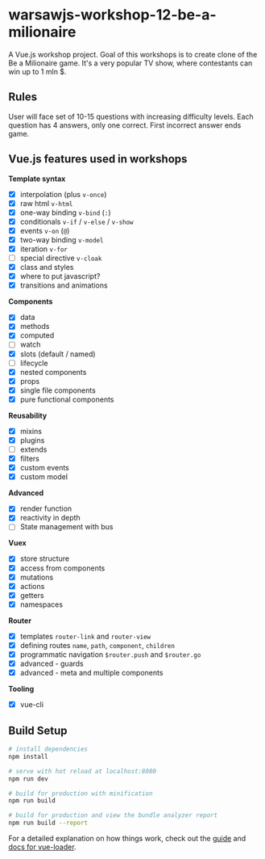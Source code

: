# warsawjs-workshop-12-be-a-milionaire

A Vue.js workshop project. Goal of this workshops is to create clone of the Be a Milionaire game. It's a very popular TV show, where contestants can win up to 1 mln $. 

## Rules

User will face set of 10-15 questions with increasing difficulty levels. Each question has 4 answers, only one correct. First incorrect answer ends game.

## Vue.js features used in workshops

**Template syntax**
* [x] interpolation (plus `v-once`)
* [x] raw html `v-html`
* [x] one-way binding `v-bind` (`:`)
* [x] conditionals `v-if` / `v-else` / `v-show`
* [x] events `v-on` (`@`)
* [x] two-way binding `v-model`
* [x] iteration `v-for`
* [ ] special directive `v-cloak`
* [x] class and styles
* [x] where to put javascript?
* [x] transitions and animations

**Components**
* [x] data 
* [x] methods
* [x] computed
* [ ] watch
* [x] slots (default / named)
* [ ] lifecycle
* [x] nested components
* [x] props 
* [x] single file components
* [x] pure functional components

**Reusability**
* [x] mixins
* [x] plugins
* [ ] extends
* [x] filters
* [x] custom events
* [x] custom model

**Advanced**
* [x] render function
* [x] reactivity in depth
* [ ] State management with bus

**Vuex**
* [x] store structure
* [x] access from components
* [x] mutations
* [x] actions
* [x] getters
* [x] namespaces

**Router**
* [x] templates `router-link` and `router-view`
* [x] defining routes `name`, `path`, `component`, `children`
* [x] programmatic navigation `$router.push` and `$router.go`
* [x] advanced - guards 
* [x] advanced - meta and multiple components

**Tooling**
* [x] vue-cli

## Build Setup

``` bash
# install dependencies
npm install

# serve with hot reload at localhost:8080
npm run dev

# build for production with minification
npm run build

# build for production and view the bundle analyzer report
npm run build --report
```

For a detailed explanation on how things work, check out the [guide](http://vuejs-templates.github.io/webpack/) and [docs for vue-loader](http://vuejs.github.io/vue-loader).
